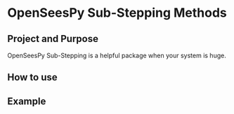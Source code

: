 # OpenSeesPy Sub-Stepping Methods
## Project and Purpose
OpenSeesPy Sub-Stepping is a helpful package when your system is huge.  



## How to use

## Example
